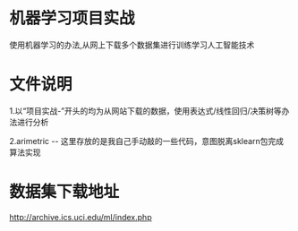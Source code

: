 # 机器学习项目实战
使用机器学习的办法,从网上下载多个数据集进行训练学习人工智能技术 

# 文件说明

1.以“项目实战-”开头的均为从网站下载的数据，使用表达式/线性回归/决策树等办法进行分析

2.arimetric -- 这里存放的是我自己手动敲的一些代码，意图脱离sklearn包完成算法实现



# 数据集下载地址
http://archive.ics.uci.edu/ml/index.php

